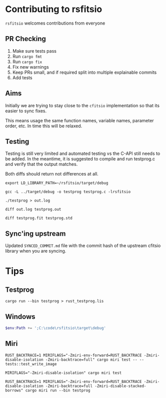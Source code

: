 # Contributing to rsfitsio

`rsfitsio` welcomes contributions from everyone

## PR Checking

1. Make sure tests pass
2. Run `cargo fmt`
3. Run `cargo fix`
4. Fix new warnings
5. Keep PRs small, and if required split into multiple explainable commits
6. Add tests

## Aims

Initially we are trying to stay close to the `cfitsio` implementation so that its easier to sync fixes. 

This means usage the same function names, variable names, parameter order, etc. In time this will be relaxed.

## Testing

Testing is still very limited and automated testing vs the C-API still needs to be added. In the meantime, it is suggested to compile and run testprog.c and verify that the output matches.

Both diffs should return not differences at all.

```
export LD_LIBRARY_PATH=~/rsfitsio/target/debug

gcc -L ../target/debug -o testprog testprog.c -lrsfitsio

./testprog > out.log

diff out.log testprog.out

diff testprog.fit testprog.std
```

## Sync'ing upstream

Updated `SYNCED_COMMIT.md` file with the commit hash of the upstream cfitsio library when you are syncing.

# Tips

## Testprog

```
cargo run --bin testprog > rust_testprog.lis
```

## Windows

```Powershell
$env:Path += ';C:\code\rsfitsio\target\debug'
```

## Miri

```
RUST_BACKTRACE=1 MIRIFLAGS="-Zmiri-env-forward=RUST_BACKTRACE -Zmiri-disable-isolation -Zmiri-backtrace=full" cargo miri test -- -- tests::test_write_image

MIRIFLAGS="-Zmiri-disable-isolation" cargo miri test

RUST_BACKTRACE=1 MIRIFLAGS="-Zmiri-env-forward=RUST_BACKTRACE -Zmiri-disable-isolation -Zmiri-backtrace=full -Zmiri-disable-stacked-borrows" cargo miri run --bin testprog
```
